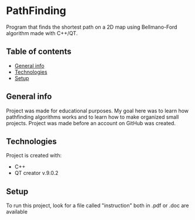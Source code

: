 # PathFinding
Program that finds the shortest path on a 2D map using Bellmano-Ford algorithm made with C++/QT.

## Table of contents
* [General info](#general-info)
* [Technologies](#technologies)
* [Setup](#setup)

## General info
Project was made for educational purposes. My goal here was to learn how pathfinding algorithms works and to learn how to make organized small projects. Project was made before an account on GitHub was created.
	
## Technologies
Project is created with:
* C++
* QT creator v.9.0.2
	
## Setup
To run this project, look for a file called "instruction" both in .pdf or .doc are available

